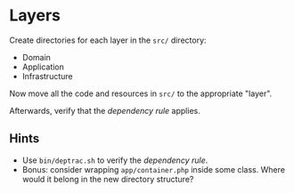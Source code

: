 # Layers

Create directories for each layer in the `src/` directory:

- Domain
- Application
- Infrastructure

Now move all the code and resources in `src/` to the appropriate "layer".

Afterwards, verify that the *dependency rule* applies.

## Hints

- Use `bin/deptrac.sh` to verify the *dependency rule*.
- Bonus: consider wrapping `app/container.php` inside some class. Where would it belong in the new directory structure?
